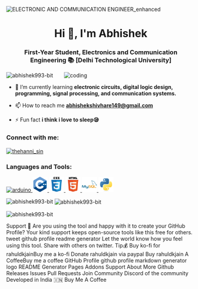 ![ELECTRONIC AND COMMUNICATION ENGINEER_enhanced](https://github.com/user-attachments/assets/5c9cb3bc-963b-4c45-a7a9-601f4b893913)


<h1 align="center">Hi 👋, I'm Abhishek</h1>
<h3 align="center">First-Year Student, Electronics and Communication Engineering 📚 [Delhi Technological University]</h3>
 <img align="right" alt="coding" width="350" src="https://media1.giphy.com/media/mFDWuDppjQJjite6FS/giphy.webp?cid=790b76114absl74bqecjuk9skprrorn4augw86bo7qa3xwn4&ep=v1_gifs_search&rid=giphy.webp&ct=g">

<p align="left"> <img src="https://komarev.com/ghpvc/?username=abhishek993-bit&label=Profile%20views&color=0e75b6&style=flat" alt="abhishek993-bit" /> </p>

- 🌱 I’m currently learning **electronic circuits, digital logic design, programming, signal processing, and communication systems.**

- 📫 How to reach me **abhishekshivhare149@gmail.com**

- ⚡ Fun fact **i think i love to sleep😪**

<h3 align="left">Connect with me:</h3>
<p align="left">
<a href="https://instagram.com/thehanni_sin" target="blank"><img align="center" src="https://raw.githubusercontent.com/rahuldkjain/github-profile-readme-generator/master/src/images/icons/Social/instagram.svg" alt="thehanni_sin" height="30" width="40" /></a>
</p>

<h3 align="left">Languages and Tools:</h3>
<p align="left"> <a href="https://www.arduino.cc/" target="_blank" rel="noreferrer"> <img src="https://cdn.worldvectorlogo.com/logos/arduino-1.svg" alt="arduino" width="40" height="40"/> </a> <a href="https://www.w3schools.com/cpp/" target="_blank" rel="noreferrer"> <img src="https://raw.githubusercontent.com/devicons/devicon/master/icons/cplusplus/cplusplus-original.svg" alt="cplusplus" width="40" height="40"/> </a> <a href="https://www.w3schools.com/css/" target="_blank" rel="noreferrer"> <img src="https://raw.githubusercontent.com/devicons/devicon/master/icons/css3/css3-original-wordmark.svg" alt="css3" width="40" height="40"/> </a> <a href="https://www.w3.org/html/" target="_blank" rel="noreferrer"> <img src="https://raw.githubusercontent.com/devicons/devicon/master/icons/html5/html5-original-wordmark.svg" alt="html5" width="40" height="40"/> </a> <a href="https://www.mysql.com/" target="_blank" rel="noreferrer"> <img src="https://raw.githubusercontent.com/devicons/devicon/master/icons/mysql/mysql-original-wordmark.svg" alt="mysql" width="40" height="40"/> </a> <a href="https://www.python.org" target="_blank" rel="noreferrer"> <img src="https://raw.githubusercontent.com/devicons/devicon/master/icons/python/python-original.svg" alt="python" width="40" height="40"/> </a> </p>

<p><img align="left" src="https://github-readme-stats.vercel.app/api/top-langs?username=abhishek993-bit&show_icons=true&locale=en&layout=compact" alt="abhishek993-bit" /></p>

<p>&nbsp;<img align="center" src="https://github-readme-stats.vercel.app/api?username=abhishek993-bit&show_icons=true&locale=en" alt="abhishek993-bit" /></p>

<p><img align="center" src="https://github-readme-streak-stats.herokuapp.com/?user=abhishek993-bit&" alt="abhishek993-bit" /></p>

Support 🙏
Are you using the tool and happy with it to create your GitHub Profile?
Your kind support keeps open-source tools like this free for others.
tweet github profile readme generator
Let the world know how you feel using this tool. Share with others on twitter.
Tip💰
Buy ko-fi for rahuldkjainBuy me a ko-fi
Donate rahuldkjain via paypal
Buy rahuldkjain A CoffeeBuy me a coffee
GitHub Profile github profile markdown generator logo
README Generator
Pages
Addons
Support
About
More
Github
Releases
Issues
Pull Requests
Join Community
Discord of the community
Developed in India 🇮🇳
Buy Me A Coffee
